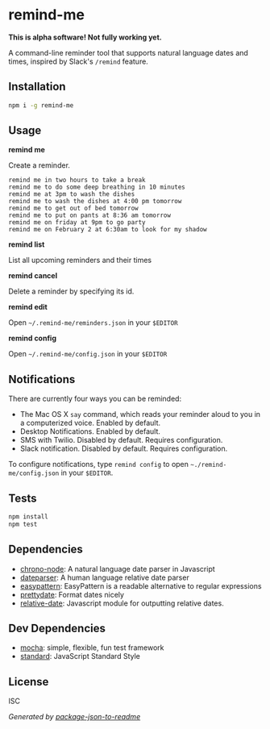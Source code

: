 # remind-me

**This is alpha software! Not fully working yet.**

A command-line reminder tool that supports natural language dates and times, inspired by Slack's `/remind` feature.

## Installation

```sh
npm i -g remind-me
```

## Usage

**remind me**

Create a reminder.

```
remind me in two hours to take a break
remind me to do some deep breathing in 10 minutes
remind me at 3pm to wash the dishes
remind me to wash the dishes at 4:00 pm tomorrow
remind me to get out of bed tomorrow
remind me to put on pants at 8:36 am tomorrow
remind me on friday at 9pm to go party
remind me on February 2 at 6:30am to look for my shadow
```

**remind list**

List all upcoming reminders and their times

**remind cancel <id>**

Delete a reminder by specifying its id.

**remind edit**

Open `~/.remind-me/reminders.json` in your `$EDITOR`

**remind config**

Open `~/.remind-me/config.json` in your `$EDITOR`

## Notifications

There are currently four ways you can be reminded:

- The Mac OS X `say` command, which reads your reminder aloud to you in a computerized voice. Enabled by default.
- Desktop Notifications. Enabled by default.
- SMS with Twilio. Disabled by default. Requires configuration.
- Slack notification. Disabled by default. Requires configuration.

To configure notifications, type `remind config` to open `~./remind-me/config.json` in your `$EDITOR`.

## Tests

```sh
npm install
npm test
```

## Dependencies

- [chrono-node](https://github.com/berryboy/chrono): A natural language date parser in Javascript
- [dateparser](https://github.com/jhaynie/dateparser): A human language relative date parser
- [easypattern](https://github.com/nadav-dav/EasyPattern): EasyPattern is a readable alternative to regular expressions
- [prettydate](https://github.com/bluesmoon/node-prettydate): Format dates nicely
- [relative-date](https://github.com/azer/relative-date): Javascript module for outputting relative dates.

## Dev Dependencies

- [mocha](https://github.com/mochajs/mocha): simple, flexible, fun test framework
- [standard](https://github.com/feross/standard): JavaScript Standard Style


## License

ISC

_Generated by [package-json-to-readme](https://github.com/zeke/package-json-to-readme)_
